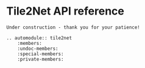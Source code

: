 # Tile2Net API reference

<!-- In-depth pi documentation - where the functions live! -->

```{warning}
Under construction - thank you for your patience!
```

```{eval-rst}
.. automodule:: tile2net
    :members:
    :undoc-members:
    :special-members:
    :private-members:
```